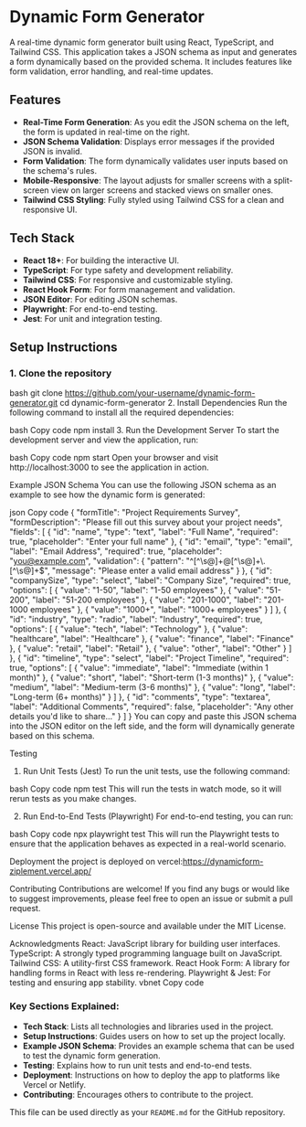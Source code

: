 # Dynamic Form Generator

A real-time dynamic form generator built using React, TypeScript, and Tailwind CSS. This application takes a JSON schema as input and generates a form dynamically based on the provided schema. It includes features like form validation, error handling, and real-time updates.

## Features

- **Real-Time Form Generation**: As you edit the JSON schema on the left, the form is updated in real-time on the right.
- **JSON Schema Validation**: Displays error messages if the provided JSON is invalid.
- **Form Validation**: The form dynamically validates user inputs based on the schema's rules.
- **Mobile-Responsive**: The layout adjusts for smaller screens with a split-screen view on larger screens and stacked views on smaller ones.
- **Tailwind CSS Styling**: Fully styled using Tailwind CSS for a clean and responsive UI.

## Tech Stack

- **React 18+**: For building the interactive UI.
- **TypeScript**: For type safety and development reliability.
- **Tailwind CSS**: For responsive and customizable styling.
- **React Hook Form**: For form management and validation.
- **JSON Editor**: For editing JSON schemas.
- **Playwright**: For end-to-end testing.
- **Jest**: For unit and integration testing.

## Setup Instructions

### 1. Clone the repository

bash
git clone https://github.com/your-username/dynamic-form-generator.git
cd dynamic-form-generator
2. Install Dependencies
Run the following command to install all the required dependencies:

bash
Copy code
npm install
3. Run the Development Server
To start the development server and view the application, run:

bash
Copy code
npm start
Open your browser and visit http://localhost:3000 to see the application in action.

Example JSON Schema
You can use the following JSON schema as an example to see how the dynamic form is generated:

json
Copy code
{
  "formTitle": "Project Requirements Survey",
  "formDescription": "Please fill out this survey about your project needs",
  "fields": [
    {
      "id": "name",
      "type": "text",
      "label": "Full Name",
      "required": true,
      "placeholder": "Enter your full name"
    },
    {
      "id": "email",
      "type": "email",
      "label": "Email Address",
      "required": true,
      "placeholder": "you@example.com",
      "validation": {
        "pattern": "^[^\\s@]+@[^\\s@]+\\.[^\\s@]+$",
        "message": "Please enter a valid email address"
      }
    },
    {
      "id": "companySize",
      "type": "select",
      "label": "Company Size",
      "required": true,
      "options": [
        { "value": "1-50", "label": "1-50 employees" },
        { "value": "51-200", "label": "51-200 employees" },
        { "value": "201-1000", "label": "201-1000 employees" },
        { "value": "1000+", "label": "1000+ employees" }
      ]
    },
    {
      "id": "industry",
      "type": "radio",
      "label": "Industry",
      "required": true,
      "options": [
        { "value": "tech", "label": "Technology" },
        { "value": "healthcare", "label": "Healthcare" },
        { "value": "finance", "label": "Finance" },
        { "value": "retail", "label": "Retail" },
        { "value": "other", "label": "Other" }
      ]
    },
    {
      "id": "timeline",
      "type": "select",
      "label": "Project Timeline",
      "required": true,
      "options": [
        { "value": "immediate", "label": "Immediate (within 1 month)" },
        { "value": "short", "label": "Short-term (1-3 months)" },
        { "value": "medium", "label": "Medium-term (3-6 months)" },
        { "value": "long", "label": "Long-term (6+ months)" }
      ]
    },
    {
      "id": "comments",
      "type": "textarea",
      "label": "Additional Comments",
      "required": false,
      "placeholder": "Any other details you'd like to share..."
    }
  ]
}
You can copy and paste this JSON schema into the JSON editor on the left side, and the form will dynamically generate based on this schema.

Testing
1. Run Unit Tests (Jest)
To run the unit tests, use the following command:

bash
Copy code
npm test
This will run the tests in watch mode, so it will rerun tests as you make changes.

2. Run End-to-End Tests (Playwright)
For end-to-end testing, you can run:

bash
Copy code
npx playwright test
This will run the Playwright tests to ensure that the application behaves as expected in a real-world scenario.

Deployment
the project is deployed on vercel:https://dynamicform-ziplement.vercel.app/

Contributing
Contributions are welcome! If you find any bugs or would like to suggest improvements, please feel free to open an issue or submit a pull request.

License
This project is open-source and available under the MIT License.

Acknowledgments
React: JavaScript library for building user interfaces.
TypeScript: A strongly typed programming language built on JavaScript.
Tailwind CSS: A utility-first CSS framework.
React Hook Form: A library for handling forms in React with less re-rendering.
Playwright & Jest: For testing and ensuring app stability.
vbnet
Copy code

### Key Sections Explained:
- **Tech Stack**: Lists all technologies and libraries used in the project.
- **Setup Instructions**: Guides users on how to set up the project locally.
- **Example JSON Schema**: Provides an example schema that can be used to test the dynamic form generation.
- **Testing**: Explains how to run unit tests and end-to-end tests.
- **Deployment**: Instructions on how to deploy the app to platforms like Vercel or Netlify.
- **Contributing**: Encourages others to contribute to the project.

This file can be used directly as your `README.md` for the GitHub repository.








